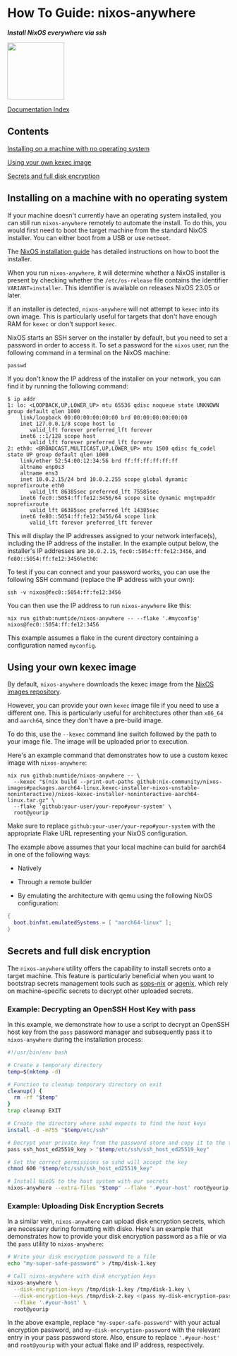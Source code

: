 # How To Guide: nixos-anywhere

**_Install NixOS everywhere via ssh_**

<img title="" src="https://raw.githubusercontent.com/numtide/nixos-anywhere/main/docs/logo.png" alt="" width="129">

[Documentation Index](./INDEX.md)

## Contents

[Installing on a machine with no operating system](#installing-on-a-machine-with-no-operating-system)

[Using your own kexec image](#using-your-own-kexec-image)

[Secrets and full disk encryption](#secrets-and-full-disk-encryption)

## Installing on a machine with no operating system

If your machine doesn't currently have an operating system installed, you can
still run `nixos-anywhere` remotely to automate the install. To do this, you
would first need to boot the target machine from the standard NixOS installer.
You can either boot from a USB or use `netboot`.

The
[NixOS installation guide](https://nixos.org/manual/nixos/stable/index.html#sec-booting-from-usb)
has detailed instructions on how to boot the installer.

When you run `nixos-anywhere`, it will determine whether a NixOS installer is
present by checking whether the `/etc/os-release` file contains the identifier
`VARIANT=installer`. This identifier is available on releases NixOS 23.05 or
later.

If an installer is detected, `nixos-anywhere` will not attempt to `kexec` into
its own image. This is particularly useful for targets that don't have enough
RAM for `kexec` or don't support `kexec`.

NixOS starts an SSH server on the installer by default, but you need to set a
password in order to access it. To set a password for the `nixos` user, run the
following command in a terminal on the NixOS machine:

```
passwd
```

If you don't know the IP address of the installer on your network, you can find
it by running the following command:

```
$ ip addr
1: lo: <LOOPBACK,UP,LOWER_UP> mtu 65536 qdisc noqueue state UNKNOWN group default qlen 1000
    link/loopback 00:00:00:00:00:00 brd 00:00:00:00:00:00
    inet 127.0.0.1/8 scope host lo
       valid_lft forever preferred_lft forever
    inet6 ::1/128 scope host
       valid_lft forever preferred_lft forever
2: eth0: <BROADCAST,MULTICAST,UP,LOWER_UP> mtu 1500 qdisc fq_codel state UP group default qlen 1000
    link/ether 52:54:00:12:34:56 brd ff:ff:ff:ff:ff:ff
    altname enp0s3
    altname ens3
    inet 10.0.2.15/24 brd 10.0.2.255 scope global dynamic noprefixroute eth0
       valid_lft 86385sec preferred_lft 75585sec
    inet6 fec0::5054:ff:fe12:3456/64 scope site dynamic mngtmpaddr noprefixroute
       valid_lft 86385sec preferred_lft 14385sec
    inet6 fe80::5054:ff:fe12:3456/64 scope link
       valid_lft forever preferred_lft forever
```

This will display the IP addresses assigned to your network interface(s),
including the IP address of the installer. In the example output below, the
installer's IP addresses are `10.0.2.15`, `fec0::5054:ff:fe12:3456`, and
`fe80::5054:ff:fe12:3456%eth0`:

To test if you can connect and your password works, you can use the following
SSH command (replace the IP address with your own):

```
ssh -v nixos@fec0::5054:ff:fe12:3456
```

You can then use the IP address to run `nixos-anywhere` like this:

```
nix run github:numtide/nixos-anywhere -- --flake '.#myconfig' nixos@fec0::5054:ff:fe12:3456
```

This example assumes a flake in the curent directory containing a configuration
named `myconfig`.

## Using your own kexec image

By default, `nixos-anywhere` downloads the kexec image from the
[NixOS images repository](https://github.com/nix-community/nixos-images#kexec-tarballs).

However, you can provide your own `kexec` image file if you need to use a
different one. This is particularly useful for architectures other than `x86_64`
and `aarch64`, since they don't have a pre-build image.

To do this, use the `--kexec` command line switch followed by the path to your
image file. The image will be uploaded prior to execution.

Here's an example command that demonstrates how to use a custom kexec image with
`nixos-anywhere`:

```
nix run github:numtide/nixos-anywhere -- \
  --kexec "$(nix build --print-out-paths github:nix-community/nixos-images#packages.aarch64-linux.kexec-installer-nixos-unstable-noninteractive)/nixos-kexec-installer-noninteractive-aarch64-linux.tar.gz" \
  --flake 'github:your-user/your-repo#your-system' \
  root@yourip
```

Make sure to replace `github:your-user/your-repo#your-system` with the
appropriate Flake URL representing your NixOS configuration.

The example above assumes that your local machine can build for aarch64 in one
of the following ways:

- Natively

- Through a remote builder

- By emulating the architecture with qemu using the following NixOS
  configuration:

```nix
{
  boot.binfmt.emulatedSystems = [ "aarch64-linux" ];
}
```

## Secrets and full disk encryption

The `nixos-anywhere` utility offers the capability to install secrets onto a
target machine. This feature is particularly beneficial when you want to
bootstrap secrets management tools such as
[sops-nix](https://github.com/Mic92/sops-nix) or
[agenix](https://github.com/ryantm/agenix), which rely on machine-specific
secrets to decrypt other uploaded secrets.

### Example: Decrypting an OpenSSH Host Key with pass

In this example, we demonstrate how to use a script to decrypt an OpenSSH host
key from the `pass` password manager and subsequently pass it to
`nixos-anywhere` during the installation process:

```bash
#!/usr/bin/env bash

# Create a temporary directory
temp=$(mktemp -d)

# Function to cleanup temporary directory on exit
cleanup() {
  rm -rf "$temp"
}
trap cleanup EXIT

# Create the directory where sshd expects to find the host keys
install -d -m755 "$temp/etc/ssh"

# Decrypt your private key from the password store and copy it to the temporary directory
pass ssh_host_ed25519_key > "$temp/etc/ssh/ssh_host_ed25519_key"

# Set the correct permissions so sshd will accept the key
chmod 600 "$temp/etc/ssh/ssh_host_ed25519_key"

# Install NixOS to the host system with our secrets
nixos-anywhere --extra-files "$temp" --flake '.#your-host' root@yourip
```

### Example: Uploading Disk Encryption Secrets

In a similar vein, `nixos-anywhere` can upload disk encryption secrets, which
are necessary during formatting with disko. Here's an example that demonstrates
how to provide your disk encryption password as a file or via the `pass` utility
to `nixos-anywhere`:

```bash
# Write your disk encryption password to a file
echo "my-super-safe-password" > /tmp/disk-1.key

# Call nixos-anywhere with disk encryption keys
nixos-anywhere \
  --disk-encryption-keys /tmp/disk-1.key /tmp/disk-1.key \
  --disk-encryption-keys /tmp/disk-2.key <(pass my-disk-encryption-password) \
  --flake '.#your-host' \
  root@yourip
```

In the above example, replace `"my-super-safe-password"` with your actual
encryption password, and `my-disk-encryption-password` with the relevant entry
in your pass password store. Also, ensure to replace `'.#your-host'` and
`root@yourip` with your actual flake and IP address, respectively.
